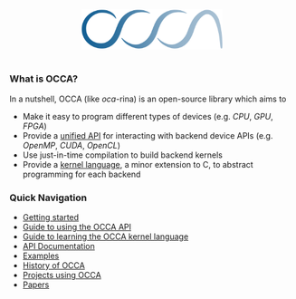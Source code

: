 <img
    src="./assets/images/logo/blue.svg"
    width="250"
    style="display: block; width: 250px; margin: auto; margin-bottom: 3em"
/>

### What is OCCA?

In a nutshell, OCCA (like *oca*-rina) is an open-source library which aims to

- Make it easy to program different types of devices (e.g. _CPU_, _GPU_, _FPGA_)
- Provide a [unified API](/guide/occa/introduction) for interacting with backend device APIs (e.g. _OpenMP_, _CUDA_, _OpenCL_)
- Use just-in-time compilation to build backend kernels
- Provide a [kernel language](/guide/okl/introduction), a minor extension to C, to abstract programming for each backend

### Quick Navigation

- [Getting started](/guide/user-guide/introduction)
- [Guide to using the OCCA API](/guide/occa/introduction)
- [Guide to learning the OCCA kernel language](/guide/okl/introduction)
- [API Documentation](/api/)
- [Examples](/examples/)
- [History of OCCA](/history)
- [Projects using OCCA](/gallery)
- [Papers](/papers)
